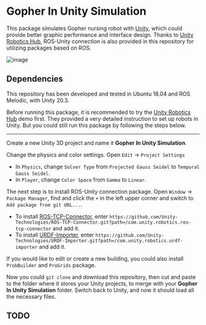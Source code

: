 # Gopher In Unity Simulation
This package simulates Gopher nursing robot with [Unity](https://unity.com/), which could provide better graphic performance and interface design. Thanks to [Unity Robotics Hub](https://github.com/Unity-Technologies/Unity-Robotics-Hub), ROS-Unity connection is also provided in this repository for utilizing packages based on ROS.

![image](demo/Gopher_in_Unity.png)

## Dependencies
This repository has been developed and tested in Ubuntu 18.04 and ROS Melodic, with Unity 20.3.

Before running this package, it is recommended to try the [Unity Robotics Hub](https://github.com/Unity-Technologies/Unity-Robotics-Hub) demo first. They provided a very detailed instruction to set up robots in Unity. But you could still run this package by following the steps below.

---

Create a new Unity 3D project and name it **Gopher In Unity Simulation**. 

Change the physics and color settings. Open `Edit` -> `Project Settings` 

- In `Physics`, change `Solver Type` from `Projected Gauss Seidel` to `Temporal Gauss Seidel`. 
- In `Player`, change `Color Space` from `Gamma` to `Linear`.

The next step is to install ROS-Unity connection package. Open `Window` -> `Package Manager`, find and click the `+` in the left upper corner and switch to `Add package from git URL...`. 

- To install [ROS-TCP-Connector](https://github.com/Unity-Technologies/ROS-TCP-Connector), enter `https://github.com/Unity-Technologies/ROS-TCP-Connector.git?path=/com.unity.robotics.ros-tcp-connector` and add it.
- To install [URDF-Importer](https://github.com/Unity-Technologies/URDF-Importer), enter `https://github.com/Unity-Technologies/URDF-Importer.git?path=/com.unity.robotics.urdf-importer` and add it.

If you would like to edit or create a new building, you could also install `ProbBuilder` and `ProGrids` package. 

Now you could `git clone` and download this repository, then cut and paste to the folder where it stores your Unity projects, to merge with your **Gopher In Unity Simulation** folder. Switch back to Unity, and now it should load all the necessary files.

## TODO

